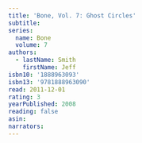 ```yaml
---
title: 'Bone, Vol. 7: Ghost Circles'
subtitle:
series:
  name: Bone
  volume: 7
authors:
  - lastName: Smith
    firstName: Jeff
isbn10: '1888963093'
isbn13: '9781888963090'
read: 2011-12-01
rating: 3
yearPublished: 2008
reading: false
asin:
narrators:
---
```


